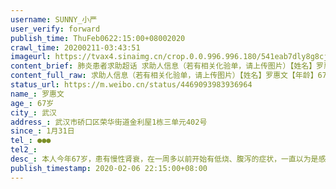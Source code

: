 ```yaml
---
username: SUNNY_小严
user_verify: forward
publish_time: ThuFeb0622:15:00+08002020
crawl_time: 20200211-03:43:51
imageurl: https://tvax4.sinaimg.cn/crop.0.0.996.996.180/541eab7dly8g8cj3p8lz8j20ro0roq57.jpg?KID=imgbed,tva&Expires=1581373982&ssig=OwBrv9RJmI,http://n.sinaimg.cn/photo/5213b46e/20181127/timeline_card_small_super_default.png
content_brief: 肺炎患者求助超话 求助人信息（若有相关化验单，请上传图片）【姓名】罗惠文【年龄】67岁【所在城市】武汉【所在小区、社区】武汉市硚口区荣华街道金利屋1栋三单元402号【患病时间】1月31日【联系方式】●●●【其他紧急联系人】【病情描述】本人今年67岁，患有慢性肾衰，在一周多以 ...全文
content_full_raw: 求助人信息（若有相关化验单，请上传图片）【姓名】罗惠文【年龄】67岁【所在城市】武汉【所在小区、社区】武汉市硚口区荣华街道金利屋1栋三单元402号【患病时间】1月31日【联系方式】●●●【其他紧急联系人】【病情描述】本人今年67岁，患有慢性肾衰，在一周多以前开始有低烧、腹泻的症状，一直以为是感冒。直到5天前觉得呼吸困难了，去医院拍ct做血项，发现肺部已经很严重了，医生说必须住院，不然只能等死。但是核酸检查阴性。我这个的确是感染了，也传染给了我儿子，他比我的CT轻点。看病后就报了社区，社区负责人也承诺会尽最大的努力帮忙寻找床位和救治医院，但让回家等。2月4号，我呼吸已经非常困难了，没办法进食和走路，我儿子到处帮我问怎么住院，又去社区报了一次。2月5日发现是社区没有给上报，儿子又去求社区赶紧安排住院。到了晚上，社区通知凌晨会安排车接去住院，终于松口气。2月6号从凌晨等到晚上，一直没有人来接，再问社区说不清楚能不能住院。现在已经非常崩溃了，深深的无助！希望能够救救我！我和儿子两个人相依为命，我还想好好照顾他，看他成家！
status_url: https://m.weibo.cn/status/4469093983936964
name_: 罗惠文
age_: 67岁
city_: 武汉
address_: 武汉市硚口区荣华街道金利屋1栋三单元402号
since_: 1月31日
tel_: ●●●
tel2_: 
desc_: 本人今年67岁，患有慢性肾衰，在一周多以前开始有低烧、腹泻的症状，一直以为是感冒。直到5天前觉得呼吸困难了，去医院拍ct做血项，发现肺部已经很严重了，医生说必须住院，不然只能等死。但是核酸检查阴性。我这个的确是感染了，也传染给了我儿子，他比我的CT轻点。看病后就报了社区，社区负责人也承诺会尽最大的努力帮忙寻找床位和救治医院，但让回家等。2月4号，我呼吸已经非常困难了，没办法进食和走路，我儿子到处帮我问怎么住院，又去社区报了一次。2月5日发现是社区没有给上报，儿子又去求社区赶紧安排住院。到了晚上，社区通知凌晨会安排车接去住院，终于松口气。2月6号从凌晨等到晚上，一直没有人来接，再问社区说不清楚能不能住院。现在已经非常崩溃了，深深的无助！希望能够救救我！我和儿子两个人相依为命，我还想好好照顾他，看他成家！
publish_timestamp: 2020-02-06 22:15:00+08:00
---
```

